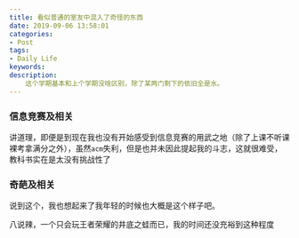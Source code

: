 ```yaml
---
title: 看似普通的室友中混入了奇怪的东西
date: 2019-09-06 13:58:01
categories:
- Post
tags:
- Daily Life
keywords:
description:
	这个学期基本和上个学期没啥区别，除了某两门剩下的依旧全是水。
---
```


### 信息竞赛及相关

讲道理，即便是到现在我也没有开始感受到信息竞赛的用武之地（除了上课不听课裸考拿满分之外），虽然`acm`失利，但是也并未因此提起我的斗志，这就很难受，教科书实在是太没有挑战性了

### 奇葩及相关

说到这个，我也想起来了我年轻的时候也大概是这个样子吧。

八说辣，一个只会玩王者荣耀的井底之蛙而已，我的时间还没充裕到这种程度